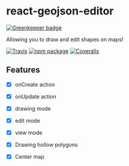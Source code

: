 # react-geojson-editor

[![Greenkeeper badge](https://badges.greenkeeper.io/nshimiye/react-geojson-editor.svg)](https://greenkeeper.io/)

Allowing you to draw and edit shapes on maps!

[![Travis][build-badge]][build]
[![npm package][npm-badge]][npm]
[![Coveralls][coveralls-badge]][coveralls]

## Features
* [x] onCreate action
* [x] onUpdate action
* [x] drawing mode
* [x] edit mode
* [x] view mode
* [x] Drawing hollow polygons
* [x] Center map


[build-badge]: https://img.shields.io/travis/nshimiye/react-geojson-editor/master.png?style=flat-square
[build]: https://travis-ci.org/nshimiye/react-geojson-editor

[npm-badge]: https://img.shields.io/npm/v/npm-package.png?style=flat-square
[npm]: https://www.npmjs.org/package/npm-package

[coveralls-badge]: https://img.shields.io/coveralls/user/repo/master.png?style=flat-square
[coveralls]: https://coveralls.io/github/user/repo
